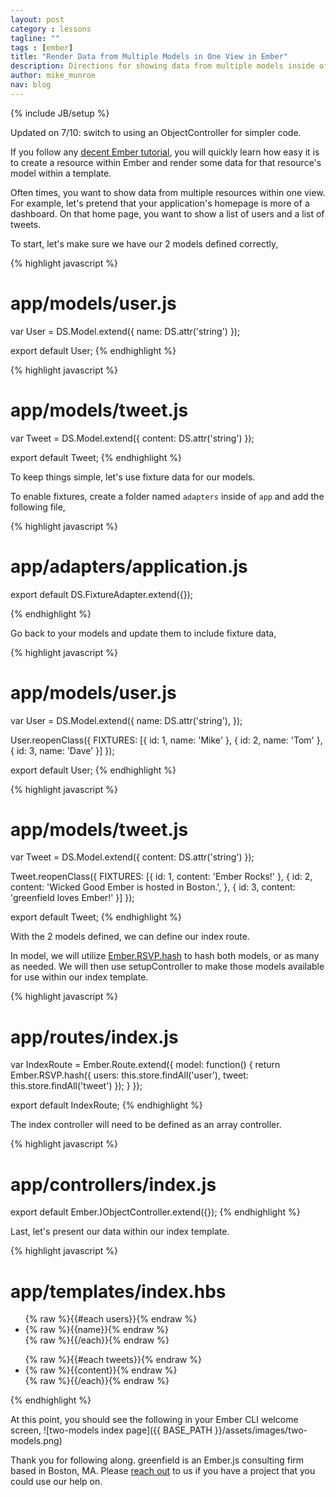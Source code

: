 ```yaml
---
layout: post
category : lessons
tagline: ""
tags : [ember]
title: "Render Data from Multiple Models in One View in Ember"
description: Directions for showing data from multiple models inside of one view.
author: mike_munroe
nav: blog
---
```

{% include JB/setup %}

Updated on 7/10: switch to using an ObjectController for simpler code.

If you follow any [decent Ember tutorial](http://emberjs.com/guides/), you will quickly learn how easy it is to create
a resource within Ember and render some data for that resource's model within a template.

Often times, you want to show data from multiple resources within one view. For example, let's pretend that your
application's homepage is more of a dashboard. On that home page, you want to show a list of users and a list
of tweets.

To start, let's make sure we have our 2 models defined correctly,

{% highlight javascript %}
  # app/models/user.js

  var User = DS.Model.extend({
    name: DS.attr('string')
  });

  export default User;
{% endhighlight %}

{% highlight javascript %}
  # app/models/tweet.js

  var Tweet = DS.Model.extend({
    content: DS.attr('string')
  });

  export default Tweet;
{% endhighlight %}

To keep things simple, let's use fixture data for our models.

To enable fixtures, create a folder named `adapters` inside of `app` and add the following file,

{% highlight javascript %}
  # app/adapters/application.js

  export default DS.FixtureAdapter.extend({});

{% endhighlight %}

Go back to your models and update them to include fixture data,

{% highlight javascript %}
  # app/models/user.js

  var User = DS.Model.extend({
    name: DS.attr('string'),
  });

  User.reopenClass({
    FIXTURES: [{
        id: 1,
        name: 'Mike'
      },
      {
        id: 2,
        name: 'Tom'
      },
      {
        id: 3,
        name: 'Dave'
      }]
  });

  export default User;
{% endhighlight %}

{% highlight javascript %}
  # app/models/tweet.js

  var Tweet = DS.Model.extend({
    content: DS.attr('string')
  });

  Tweet.reopenClass({
    FIXTURES: [{
        id: 1,
        content: 'Ember Rocks!'
      },
      {
        id: 2,
        content: 'Wicked Good Ember is hosted in Boston.',
      },
      {
        id: 3,
        content: 'greenfield loves Ember!'
      }]
  });

  export default Tweet;
{% endhighlight %}


With the 2 models defined, we can define our index route.

In model, we will utilize [Ember.RSVP.hash](http://emberjs.com/api/classes/Ember.RSVP.html#method_hash) to hash both
models, or as many as needed. We will then use setupController to make those models available for use within
our index template.

{% highlight javascript %}
  # app/routes/index.js

  var IndexRoute = Ember.Route.extend({
    model: function() {
      return Ember.RSVP.hash({
        users: this.store.findAll('user'),
        tweet: this.store.findAll('tweet')
      });
    }
  });

  export default IndexRoute;
{% endhighlight %}

The index controller will need to be defined as an array controller.

{% highlight javascript %}
  # app/controllers/index.js

  export default Ember.)ObjectController.extend({});
{% endhighlight %}

Last, let's present our data within our index template.

{% highlight javascript %}
  # app/templates/index.hbs

  <ul>
    {% raw %}{{#each users}}{% endraw %}
      <li>{% raw %}{{name}}{% endraw %}</li>
    {% raw %}{{/each}}{% endraw %}
  </ul>

  <ul>
    {% raw %}{{#each tweets}}{% endraw %}
      <li>{% raw %}{{content}}{% endraw %}</li>
    {% raw %}{{/each}}{% endraw %}
  </ul>

{% endhighlight %}

At this point, you should see the following in your Ember CLI welcome screen,
![two-models index page]({{ BASE_PATH }}/assets/images/two-models.png)

Thank you for following along. greenfield is an Ember.js consulting firm based in Boston, MA.
Please [reach out](http://greenfieldhq.com/#/?anchor=contact) to us if you have a project that you could use our help
on.

